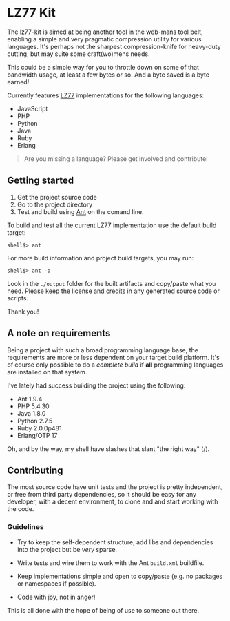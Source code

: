 LZ77 Kit
========

The lz77-kit is aimed at being another tool in the web-mans tool belt, enabling
a simple and very pragmatic compression utility for various languages. It's
perhaps not the sharpest compression-knife for heavy-duty cutting, but may
suite some craft(wo)mens needs.

This could be a simple way for you to throttle down on some of that bandwidth
usage, at least a few bytes or so. And a byte saved is a byte earned!

Currently features [LZ77](http://en.wikipedia.org/wiki/LZ77_and_LZ78)
implementations for the following languages:

- JavaScript
- PHP
- Python
- Java
- Ruby
- Erlang

> Are you missing a language? Please get involved and contribute!

## Getting started

1. Get the project source code
2. Go to the project directory
3. Test and build using [Ant](http://ant.apache.org) on the comand line.

To build and test all the current LZ77 implementation use the default build target:

    shell$> ant
    
For more build information and project build targets, you may run:
    
    shell$> ant -p

Look in the `./output` folder for the built artifacts and copy/paste what you
need. Please keep the license and credits in any generated source code or scripts.

Thank you!

## A note on requirements

Being a project with such a broad programming language base, the requirements
are more or less dependent on your target build platform. It's of course
only possible to do a _complete build_ if **all** programming languages are
installed on that system.

I've lately had success building the project using the following:

- Ant 1.9.4
- PHP 5.4.30
- Java 1.8.0
- Python 2.7.5
- Ruby 2.0.0p481
- Erlang/OTP 17

Oh, and by the way, my shell have slashes that slant "the right way" (/).

## Contributing

The most source code have unit tests and the project is pretty independent, or
free from third party dependencies, so it should be easy for any developer,
with a decent environment, to clone and and start working with the code.

### Guidelines

- Try to keep the self-dependent structure, add libs and dependencies into
  the project but be _very_ sparse.

- Write tests and wire them to work with the Ant `build.xml` buildfile.

- Keep implementations simple and open to copy/paste (e.g. no packages or
  namespaces if possible).

- Code with joy, not in anger!

This is all done with the hope of being of use to someone out there.
